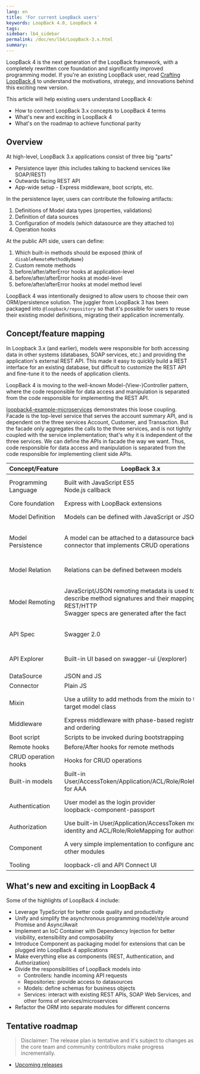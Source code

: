 ```yaml
---
lang: en
title: 'For current LoopBack users'
keywords: LoopBack 4.0, LoopBack 4
tags:
sidebar: lb4_sidebar
permalink: /doc/en/lb4/LoopBack-3.x.html
summary:
---
```


LoopBack 4 is the next generation of the LoopBack framework, with a completely
rewritten core foundation and significantly improved programming model. If
you're an existing LoopBack user, read
[Crafting LoopBack 4](Crafting-LoopBack-4.html) to understand the motivations,
strategy, and innovations behind this exciting new version.

This article will help existing users understand LoopBack 4:

- How to connect LoopBack 3.x concepts to LoopBack 4 terms
- What's new and exciting in LoopBack 4
- What's on the roadmap to achieve functional parity

## Overview

At high-level, LoopBack 3.x applications consist of three big "parts"

- Persistence layer (this includes talking to backend services like SOAP/REST)
- Outwards facing REST API
- App-wide setup - Express middleware, boot scripts, etc.

In the persistence layer, users can contribute the following artifacts:

1.  Definitions of Model data types (properties, validations)
2.  Definition of data sources
3.  Configuration of models (which datasource are they attached to)
4.  Operation hooks

At the public API side, users can define:

1.  Which built-in methods should be exposed (think of
    `disableRemoteMethodByName`)
2.  Custom remote methods
3.  before/after/afterError hooks at application-level
4.  before/after/afterError hooks at model-level
5.  before/after/afterError hooks at model method level

LoopBack 4 was intentionally designed to allow users to choose their own
ORM/persistence solution. The juggler from LoopBack 3 has been packaged into
`@loopback/repository` so that it's possible for users to reuse their existing
model definitions, migrating their application incrementally.

## Concept/feature mapping

In Loopback 3.x (and earlier), models were responsible for both accessing data
in other systems (databases, SOAP services, etc.) and providing the
application's external REST API. This made it easy to quickly build a REST
interface for an existing database, but difficult to customize the REST API and
fine-tune it to the needs of application clients.

LoopBack 4 is moving to the well-known Model-(View-)Controller pattern, where
the code responsible for data access and manipulation is separated from the code
responsible for implementing the REST API.

[loopback4-example-microservices](https://github.com/strongloop/loopback4-example-microservices)
demonstrates this loose coupling. Facade is the top-level service that serves
the account summary API, and is dependent on the three services Account,
Customer, and Transaction. But the facade only aggregates the calls to the three
services, and is not tightly coupled with the service implementation; that's why
it is independent of the three services. We can define the APIs in facade the
way we want. Thus, code responsible for data access and manipulation is
separated from the code responsible for implementing client side APIs.

| Concept/Feature      | LoopBack 3.x                                                                                                                                         | LoopBack 4                                                                                                                                                                                                  |
| -------------------- | ---------------------------------------------------------------------------------------------------------------------------------------------------- | ----------------------------------------------------------------------------------------------------------------------------------------------------------------------------------------------------------- |
| Programming Language | Built with JavaScript ES5<br>Node.js callback                                                                                                        | TypeScript 2.6.x & JavaScript ES2016/2017<br>Promise & Async/Await                                                                                                                                          |
| Core foundation      | Express with LoopBack extensions                                                                                                                     | Home-grown IoC container                                                                                                                                                                                    |
| Model Definition     | Models can be defined with JavaScript or JSON                                                                                                        | Models can be defined with TypeScript/JavaScript/JSON(TBA)                                                                                                                                                  |
| Model Persistence    | A model can be attached to a datasource backed by a connector that implements CRUD operations                                                        | [Repositories](https://github.com/strongloop/loopback-next/tree/master/packages/repository) are introduced to represent persistence related operations; a repository binds a model metadata to a datasource |
| Model Relation       | Relations can be defined between models                                                                                                              | (TBA) Relations can be defined between models but they will be realized between repositories                                                                                                                |
| Model Remoting       | JavaScript/JSON remoting metadata is used to describe method signatures and their mapping to REST/HTTP<br>Swagger specs are generated after the fact | Remoting metadata can be supplied by OpenAPI JSON/YAML documents or generated automatically through TypeScript decorators                                                                                   |
| API Spec             | Swagger 2.0                                                                                                                                          | OpenAPI Spec 3.0 and potentially other API specs such as GraphQL, gRPC, etc.                                                                                                                                |
| API Explorer         | Built-in UI based on swagger-ui (/explorer)                                                                                                          | (Beta) Expose OpenAPI specs and a browser redirect to Swagger UI hosted by loopback.io                                                                                                                      |
| DataSource           | JSON and JS                                                                                                                                          | JSON/JS/TypeScript                                                                                                                                                                                          |
| Connector            | Plain JS                                                                                                                                             | JS and TypeScript (TBA)                                                                                                                                                                                     |
| Mixin                | Use a utility to add methods from the mixin to the target model class                                                                                | Use ES2015 mixin classes pattern supported by [TypeScript 2.2 and above](https://www.typescriptlang.org/docs/handbook/release-notes/typescript-2-2.html)                                                    |
| Middleware           | Express middleware with phase-based registration and ordering                                                                                        | Sequence consisting of actions                                                                                                                                                                              |
| Boot script          | Scripts to be invoked during bootstrapping                                                                                                           | (TBD)                                                                                                                                                                                                       |
| Remote hooks         | Before/After hooks for remote methods                                                                                                                | Sequence/actions                                                                                                                                                                                            |
| CRUD operation hooks | Hooks for CRUD operations                                                                                                                            | Sequence/actions                                                                                                                                                                                            |
| Built-in models      | Built-in User/AccessToken/Application/ACL/Role/RoleMapping for AAA                                                                                   | (TBD)                                                                                                                                                                                                       |
| Authentication       | User model as the login provider<br>loopback-component-passport                                                                                      | (TBA) Authentication component ([@loopback/authentication](https://github.com/strongloop/loopback-next/tree/master/packages/authentication)) with extensibility to strategy providers                       |
| Authorization        | Use built-in User/Application/AccessToken model for identity and ACL/Role/RoleMapping for authorization                                              | (TBD) Authorization component                                                                                                                                                                               |
| Component            | A very simple implementation to configure and invoke other modules                                                                                   | A fully-fledged packaging model that allows contribution of extensions from other modules                                                                                                                   |
| Tooling              | loopback-cli and API Connect UI                                                                                                                      | [@loopback/cli](https://github.com/strongloop/loopback-next/tree/master/packages/cli)                                                                                                                       |

## What's new and exciting in LoopBack 4

Some of the highlights of LoopBack 4 include:

- Leverage TypeScript for better code quality and productivity
- Unify and simplify the asynchronous programming model/style around Promise and
  Async/Await
- Implement an IoC Container with Dependency Injection for better visibility,
  extensibility and composability
- Introduce Component as packaging model for extensions that can be plugged into
  LoopBack 4 applications
- Make everything else as components (REST, Authentication, and Authorization)
- Divide the responsibilities of LoopBack models into
  - Controllers: handle incoming API requests
  - Repositories: provide access to datasources
  - Models: define schemas for business objects
  - Services: interact with existing REST APIs, SOAP Web Services, and other
    forms of services/microservices
- Refactor the ORM into separate modules for different concerns

## Tentative roadmap

> Disclaimer: The release plan is tentative and it's subject to changes as the
> core team and community contributors make progress incrementally.

- [Upcoming releases](https://github.com/strongloop/loopback-next/wiki/Upcoming-Releases)
